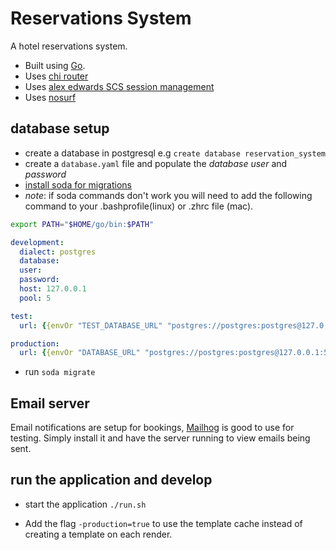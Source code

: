 # Reservations System

A hotel reservations system.

 - Built using [Go](https://golang.org/).
 - Uses [chi router](github.com/go-chi/chi/v5)
 - Uses [alex edwards SCS session management](github.com/alexedwards/scs/v2)
 - Uses [nosurf](github.com/justinas/nosurf)


## database setup

* create a database in postgresql e.g `create database reservation_system`
* create a `database.yaml` file and populate the *database* *user* and *password*
* [install soda for migrations](https://gobuffalo.io/en/docs/db/toolbox/)
* *note*: if soda commands don't work you will need to add the following command to your .bashprofile(linux) or .zhrc file (mac).

```bash
export PATH="$HOME/go/bin:$PATH"
```

```yaml
development:
  dialect: postgres
  database: 
  user: 
  password: 
  host: 127.0.0.1
  pool: 5

test:
  url: {{envOr "TEST_DATABASE_URL" "postgres://postgres:postgres@127.0.0.1:5432/myapp_test"}}

production:
  url: {{envOr "DATABASE_URL" "postgres://postgres:postgres@127.0.0.1:5432/myapp_production"}}
```
* run `soda migrate`


## Email server

Email notifications are setup for bookings, [Mailhog](https://github.com/mailhog/MailHog) is good to use for testing. Simply install it and have the server running to view emails being sent. 

## run the application and develop
* start the application `./run.sh`

* Add the flag `-production=true` to use the template cache instead of creating a template on each render.

